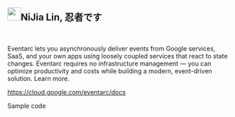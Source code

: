 <h2><a id="user-content-nijia-lin-忍者です" class="anchor" aria-hidden="true" href="#nijia-lin-忍者です"><span aria-hidden="true" class="octicon octicon-link"></span></a>
<a target="_blank" rel="noopener noreferrer nofollow" href="https://camo.githubusercontent.com/4823d174380737de97a10ccde7c787b4b934d7e35ddc0c76190a70c710a2aab6/68747470733a2f2f7370726f66696c652e6c696e652d7363646e2e6e65742f30684b76546f7339586c46466c354667456e6f6f56714a676c47467a4e615a30314c584852616278684654446c4e493174614269565a61423543536a74484a31594a41434a534e307846486a703142574d5f5a30446f6258346d536d35414946454d584868627551"><img src="https://camo.githubusercontent.com/4823d174380737de97a10ccde7c787b4b934d7e35ddc0c76190a70c710a2aab6/68747470733a2f2f7370726f66696c652e6c696e652d7363646e2e6e65742f30684b76546f7339586c46466c354667456e6f6f56714a676c47467a4e615a30314c584852616278684654446c4e493174614269565a61423543536a74484a31594a41434a534e307846486a703142574d5f5a30446f6258346d536d35414946454d584868627551" width="30" height="30" data-canonical-src="https://sprofile.line-scdn.net/0hKvTos9XlFFl5FgEnooVqJglGFzNaZ01LXHRabxhFTDlNI1taBiVZaB5CSjtHJ1YJACJSN0xFHjp1BWM_Z0DobX4mSm5AIFEMXHhbuQ" style="max-width: 100%;"></a>NiJia Lin, 忍者です</h2><br><p>Eventarc lets you asynchronously deliver events from Google services, SaaS, and your own apps using loosely coupled services that react to state changes. Eventarc requires no infrastructure management — you can optimize productivity and costs while building a modern, event-driven solution. Learn more.</p>
<p><a href="https://cloud.google.com/eventarc/docs" rel="nofollow">https://cloud.google.com/eventarc/docs</a></p>
<p>Sample code</p>
